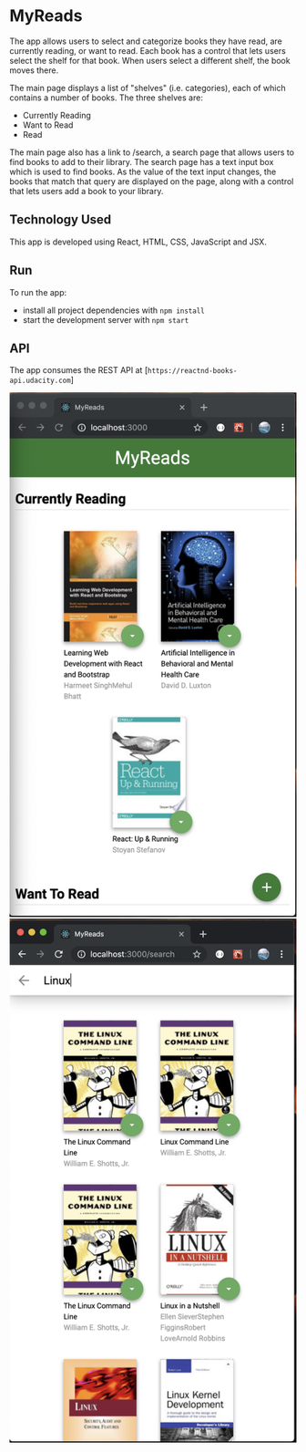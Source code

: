 # MyReads

The app allows users to select and categorize books they have read, are currently reading, or want to read. Each book has a control that lets users select the shelf for that book. When users select a different shelf, the book moves there.

The main page displays a list of "shelves" (i.e. categories), each of which contains a number of books. The three shelves are:

* Currently Reading
* Want to Read
* Read

The main page also has a link to /search, a search page that allows users to find books to add to their library. The search page has a text input box which is used to find books. As the value of the text input changes, the books that match that query are displayed on the page, along with a control that lets users add a book to your library. 

## Technology Used

This app is developed using React, HTML, CSS, JavaScript and JSX.

## Run

To run the app:

* install all project dependencies with `npm install`
* start the development server with `npm start`

## API

The app consumes the REST API at [`https://reactnd-books-api.udacity.com`]

![screenshot](images/main.png)
![screenshot](images/search.png)